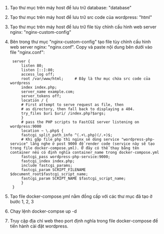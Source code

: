 1. Tạo thư mục trên máy host để lưu trữ database: "database"
2. Tạo thư mục trên máy host để lưu trữ src code của wordpress: "html"
3. Tạo thư mục trên máy host để lưu trữ file tùy chỉnh cấu hình web server nginx: "nginx-custom-config"
4. Bên trong thư mục "nginx-custom-config" tạo file tùy chỉnh cấu hình web server nginx: "nginx.conf". Copy và paste nội dung bên dưới vào file "nginx.conf":

        server {
            listen 80;
            listen [::]:80;
            access_log off;
            root /var/www/html;     # Đây là thư mục chứa src code của wordpress
            index index.php;
            server_name example.com;
            server_tokens off;
            location / {
            # First attempt to serve request as file, then
            # as directory, then fall back to displaying a 404.
            try_files $uri $uri/ /index.php?$args;
            }
            # pass the PHP scripts to FastCGI server listening on wordpress:9000
            location ~ \.php$ {
            fastcgi_split_path_info ^(.+\.php)(/.+)$;
            # Khi gặp file php thì nginx sẽ dùng service "wordpress-php-service" lắng nghe ở post 9000 để render code (service này sẽ tạo trong file docker-compose.yml). Ở đây có thể thay bằng tên container nếu có định nghĩa container_name trong docker-compose.yml
            fastcgi_pass wordpress-php-service:9000;    
            fastcgi_index index.php;
            include fastcgi_params;
            fastcgi_param SCRIPT_FILENAME $document_root$fastcgi_script_name;
            fastcgi_param SCRIPT_NAME $fastcgi_script_name;
            }
        }
5. Tạo file docker-compose.yml nằm đồng cấp với các thư mục đã tạo ở bước 1, 2, 3
6. Chạy lệnh docker-compse up -d
7. Truy cập địa chỉ web theo port định nghĩa trong file docker-compose để tiến hành cài đặt wordpress.